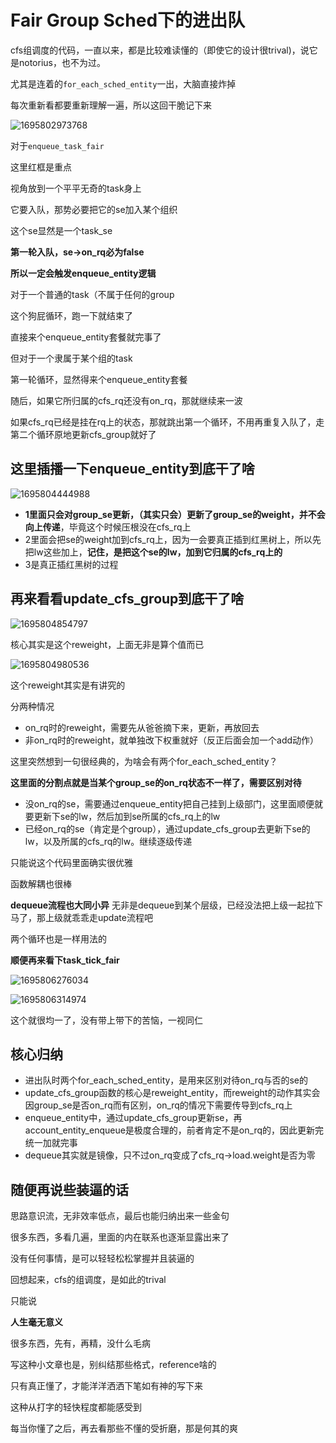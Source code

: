 # Fair Group Sched下的进出队

cfs组调度的代码，一直以来，都是比较难读懂的（即使它的设计很trival)，说它是notorius，也不为过。

尤其是连着的`for_each_sched_entity`一出，大脑直接炸掉

每次重新看都要重新理解一遍，所以这回干脆记下来

![1695802973768](https://github.com/Rust401/OS-kernel-dev-config/assets/31315527/01f39be2-b38f-4964-9869-8d38b1f107f6)

对于`enqueue_task_fair`

这里红框是重点

视角放到一个平平无奇的task身上

它要入队，那势必要把它的se加入某个组织

这个se显然是一个task_se

**第一轮入队，se->on_rq必为false**

**所以一定会触发enqueue_entity逻辑**

对于一个普通的task（不属于任何的group

这个狗屁循环，跑一下就结束了

直接来个enqueue_entity套餐就完事了

但对于一个隶属于某个组的task

第一轮循环，显然得来个enqueue_entity套餐

随后，如果它所归属的cfs_rq还没有on_rq，那就继续来一波

如果cfs_rq已经是挂在rq上的状态，那就跳出第一个循环，不用再重复入队了，走第二个循环原地更新cfs_group就好了

## 这里插播一下enqueue_entity到底干了啥

![1695804444988](https://github.com/Rust401/OS-kernel-dev-config/assets/31315527/f69cf964-aa15-4923-933a-98b3e29f564d)

* **1里面只会对group_se更新，（其实只会）更新了group_se的weight，并不会向上传递**，毕竟这个时候压根没在cfs_rq上
* 2里面会把se的weight加到cfs_rq上，因为一会要真正插到红黑树上，所以先把lw这些加上，**记住，是把这个se的lw，加到它归属的cfs_rq上的**
* 3是真正插红黑树的过程

## 再来看看update_cfs_group到底干了啥
![1695804854797](https://github.com/Rust401/OS-kernel-dev-config/assets/31315527/578b3ab9-88f1-458a-898c-c39aedbe9fb7)

核心其实是这个reweight，上面无非是算个值而已

![1695804980536](https://github.com/Rust401/OS-kernel-dev-config/assets/31315527/72ca6aa7-f36d-496b-89f2-639aab6b1875)

这个reweight其实是有讲究的

分两种情况
* on_rq时的reweight，需要先从爸爸摘下来，更新，再放回去
* 非on_rq时的reweight，就单独改下权重就好（反正后面会加一个add动作）

这里突然想到一句很经典的，为啥会有两个for_each_sched_entity？

**这里面的分割点就是当某个group_se的on_rq状态不一样了，需要区别对待**

* 没on_rq的se，需要通过enqueue_entity把自己挂到上级部门，这里面顺便就要更新下se的lw，然后加到se所属的cfs_rq上的lw
* 已经on_rq的se（肯定是个group），通过update_cfs_group去更新下se的lw，以及所属的cfs_rq的lw。继续逐级传递

只能说这个代码里面确实很优雅

函数解耦也很棒

**dequeue流程也大同小异**
无非是dequeue到某个层级，已经没法把上级一起拉下马了，那上级就乖乖走update流程吧

两个循环也是一样用法的

**顺便再来看下task_tick_fair**

![1695806276034](https://github.com/Rust401/OS-kernel-dev-config/assets/31315527/a5e94795-3a4d-4045-9934-71017ef0dd5a)

![1695806314974](https://github.com/Rust401/OS-kernel-dev-config/assets/31315527/695ec01b-390e-4532-ab4d-2f05b305b1da)

这个就很均一了，没有带上带下的苦恼，一视同仁

## 核心归纳
* 进出队时两个for_each_sched_entity，是用来区别对待on_rq与否的se的
* update_cfs_group函数的核心是reweight_entity，而reweight的动作其实会因group_se是否on_rq而有区别，on_rq的情况下需要传导到cfs_rq上
* enqueue_entity中，通过update_cfs_group更新se，再account_entity_enqueue是极度合理的，前者肯定不是on_rq的，因此更新完统一加就完事
* dequeue其实就是镜像，只不过on_rq变成了cfs_rq->load.weight是否为零

## 随便再说些装逼的话
思路意识流，无非效率低点，最后也能归纳出来一些金句

很多东西，多看几遍，里面的内在联系也逐渐显露出来了

没有任何事情，是可以轻轻松松掌握并且装逼的

回想起来，cfs的组调度，是如此的trival

只能说

**人生毫无意义**

很多东西，先有，再精，没什么毛病

写这种小文章也是，别纠结那些格式，reference啥的

只有真正懂了，才能洋洋洒洒下笔如有神的写下来

这种从打字的轻快程度都能感受到

每当你懂了之后，再去看那些不懂的受折磨，那是何其的爽







